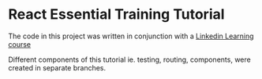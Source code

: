 # React Essential Training Tutorial

The code in this project was written in conjunction with a [Linkedin Learning course](https://www.linkedin.com/learning/react-js-essential-training/building-modern-user-interfaces-with-react?u=67553266)

Different components of this tutorial ie. testing, routing, components, were created in separate branches.
